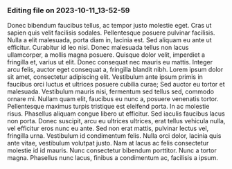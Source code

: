 

### Editing file on 2023-10-11_13-52-59

Donec bibendum faucibus tellus, ac tempor justo molestie eget. Cras ut sapien quis velit facilisis sodales. Pellentesque posuere pulvinar facilisis. Nulla a elit malesuada, porta diam in, lacinia est. Sed aliquam eu ante ut efficitur. Curabitur id leo nisi. Donec malesuada tellus non lacus ullamcorper, a mollis magna posuere. Quisque dolor velit, imperdiet a fringilla et, varius ut elit. Donec consequat nec mauris eu mattis.
Integer arcu felis, auctor eget consequat a, fringilla blandit nibh. Lorem ipsum dolor sit amet, consectetur adipiscing elit. Vestibulum ante ipsum primis in faucibus orci luctus et ultrices posuere cubilia curae; Sed auctor eu tortor et malesuada. Vestibulum mauris nisi, fermentum sed tellus sed, commodo ornare mi. Nullam quam elit, faucibus eu nunc a, posuere venenatis tortor. Pellentesque maximus turpis tristique est eleifend porta. In ac molestie risus.
Phasellus aliquam congue libero ut efficitur. Sed iaculis faucibus lacus non porta. Donec suscipit, arcu eu ultrices ultrices, erat tellus vehicula nulla, vel efficitur eros nunc eu ante. Sed non erat mattis, pulvinar lectus vel, fringilla urna. Vestibulum id condimentum felis. Nulla orci dolor, lacinia quis ante vitae, vestibulum volutpat justo. Nam at lacus ac felis consectetur molestie id id mauris. Nunc consectetur bibendum porttitor. Nunc a tortor magna. Phasellus nunc lacus, finibus a condimentum ac, facilisis a ipsum.


